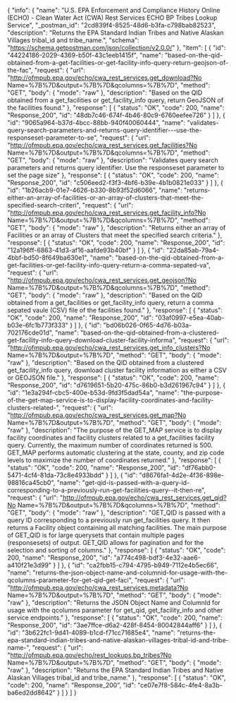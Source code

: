 {
  "info": {
    "name": "U.S. EPA Enforcement and Compliance History Online (ECHO) - Clean Water Act (CWA) Rest Services ECHO BP Tribes Lookup Service",
    "_postman_id": "2cd839f4-8525-48d6-b3fa-c798bab82523",
    "description": "Returns the EPA Standard Indian Tribes and Native Alaskan Villages tribal_id and tribe_name.",
    "schema": "https://schema.getpostman.com/json/collection/v2.0.0/"
  },
  "item": [
    {
      "id": "44224186-2029-4369-b50f-43c1eeb1415f",
      "name": "based-on-the-qid-obtained-from-a-get-facilities-or-get-facility-info-query-return-geojson-of-the-fac",
      "request": {
        "url": "http://ofmpub.epa.gov/echo/cwa_rest_services.get_download?No Name=%7B%7D&output=%7B%7D&qcolumns=%7B%7D",
        "method": "GET",
        "body": {
          "mode": "raw"
        },
        "description": "Based on the QID obtained from a get_facilities or get_facility_info query, return GeoJSON of the facilities found."
      },
      "response": [
        {
          "status": "OK",
          "code": 200,
          "name": "Response_200",
          "id": "48db7c46-674f-4b46-80c9-6760eefee726"
        }
      ]
    },
    {
      "id": "9065a964-b37d-4bcc-88bb-940f40060444",
      "name": "validates-query-search-parameters-and-returns-query-identifier---use-the-responseset-parameter-to-se",
      "request": {
        "url": "http://ofmpub.epa.gov/echo/cwa_rest_services.get_facilities?No Name=%7B%7D&output=%7B%7D&qcolumns=%7B%7D",
        "method": "GET",
        "body": {
          "mode": "raw"
        },
        "description": "Validates query search parameters and returns query identifier.  Use the responseset parameter to set the page size"
      },
      "response": [
        {
          "status": "OK",
          "code": 200,
          "name": "Response_200",
          "id": "c506eed2-f3f3-4bf6-b39e-4b1b0821e033"
        }
      ]
    },
    {
      "id": "1b26acb9-01e7-4626-b330-8b93f52d6066",
      "name": "returns-either-an-array-of-facilities-or-an-array-of-clusters-that-meet-the-specified-search-criteri",
      "request": {
        "url": "http://ofmpub.epa.gov/echo/cwa_rest_services.get_facility_info?No Name=%7B%7D&output=%7B%7D&qcolumns=%7B%7D",
        "method": "GET",
        "body": {
          "mode": "raw"
        },
        "description": "Returns either an array of Facilities or an array of Clusters that meet the specified search criteria."
      },
      "response": [
        {
          "status": "OK",
          "code": 200,
          "name": "Response_200",
          "id": "12a196ff-6863-41d3-af16-aafde93b40bf"
        }
      ]
    },
    {
      "id": "22da85ab-79a4-4bbf-bd50-8f649ba630e1",
      "name": "based-on-the-qid-obtained-from-a-get-facilities-or-get-facility-info-query-return-a-comma-sepated-va",
      "request": {
        "url": "http://ofmpub.epa.gov/echo/cwa_rest_services.get_geojson?No Name=%7B%7D&output=%7B%7D&qcolumns=%7B%7D",
        "method": "GET",
        "body": {
          "mode": "raw"
        },
        "description": "Based on the QID obtained from a get_facilities or get_facility_info query, return a comma sepated vaule (CSV) file of the facilities found."
      },
      "response": [
        {
          "status": "OK",
          "code": 200,
          "name": "Response_200",
          "id": "03af0997-e5ea-40ab-b03e-6fc1b773f333"
        }
      ]
    },
    {
      "id": "bd06b026-0f65-4d76-b03a-702176cde01d",
      "name": "based-on-the-qid-obtained-from-a-clustered-get-facility-info-query-download-cluster-facility-informa",
      "request": {
        "url": "http://ofmpub.epa.gov/echo/cwa_rest_services.get_info_clusters?No Name=%7B%7D&output=%7B%7D",
        "method": "GET",
        "body": {
          "mode": "raw"
        },
        "description": "Based on the QID obtained from a clustered get_facility_info query, download cluster facility information as either a CSV or GEOJSON file."
      },
      "response": [
        {
          "status": "OK",
          "code": 200,
          "name": "Response_200",
          "id": "d7619651-5b20-475c-86b0-b3d261967c94"
        }
      ]
    },
    {
      "id": "1e3a294f-cbc5-400e-b53d-9fd3f5dad54a",
      "name": "the-purpose-of-the-get-map-service-is-to-display-facility-coordinates-and-facility-clusters-related-",
      "request": {
        "url": "http://ofmpub.epa.gov/echo/cwa_rest_services.get_map?No Name=%7B%7D&output=%7B%7D",
        "method": "GET",
        "body": {
          "mode": "raw"
        },
        "description": "The purpose of the GET_MAP service is to display facility coordinates and facility clusters related to a get_facilities facility query. Currently, the maximum number of coordinates returned is 500. GET_MAP performs automatic clustering at the state, county, and zip code levels to maximize the number of coordinates returned."
      },
      "response": [
        {
          "status": "OK",
          "code": 200,
          "name": "Response_200",
          "id": "df76abb0-5471-4cf4-81da-73c8e4933bdd"
        }
      ]
    },
    {
      "id": "d8676fa1-4d2e-4f36-898e-98816ca45cb0",
      "name": "get-qid-is-passed-with-a-query-id-corresponding-to-a-previously-run-get-facilities-query--it-then-re",
      "request": {
        "url": "http://ofmpub.epa.gov/echo/cwa_rest_services.get_qid?No Name=%7B%7D&output=%7B%7D&qcolumns=%7B%7D",
        "method": "GET",
        "body": {
          "mode": "raw"
        },
        "description": "GET_QID is passed with a query ID corresponding to a previously run get_facilities query. It then returns a Facility object containing all matching facilities. The main purpose of GET_QID is for large querysets that contain multiple pages (responsesets) of output. GET_QID allows for pagination and for the selection and sorting of columns."
      },
      "response": [
        {
          "status": "OK",
          "code": 200,
          "name": "Response_200",
          "id": "a774c498-bdf3-4e32-aae6-a410f21e3d99"
        }
      ]
    },
    {
      "id": "ca2fbb15-c794-4795-b949-7112e4b5ec66",
      "name": "returns-the-json-object-name-and-columnid-for-usage-with-the-qcolumns-parameter-for-get-qid-get-faci",
      "request": {
        "url": "http://ofmpub.epa.gov/echo/cwa_rest_services.metadata?No Name=%7B%7D&output=%7B%7D",
        "method": "GET",
        "body": {
          "mode": "raw"
        },
        "description": "Returns the JSON Object Name and ColumnId for usage with the qcolumns parameter for get_qid, get_facility_info and other service endpoints."
      },
      "response": [
        {
          "status": "OK",
          "code": 200,
          "name": "Response_200",
          "id": "3ae7ffce-d6a2-428f-8454-80042844aff6"
        }
      ]
    },
    {
      "id": "3b622fc1-9d41-4089-b1cd-f71cc71685e4",
      "name": "returns-the-epa-standard-indian-tribes-and-native-alaskan-villages-tribal-id-and-tribe-name-",
      "request": {
        "url": "http://ofmpub.epa.gov/echo/rest_lookups.bp_tribes?No Name=%7B%7D&output=%7B%7D",
        "method": "GET",
        "body": {
          "mode": "raw"
        },
        "description": "Returns the EPA Standard Indian Tribes and Native Alaskan Villages tribal_id and tribe_name."
      },
      "response": [
        {
          "status": "OK",
          "code": 200,
          "name": "Response_200",
          "id": "ce07e7f8-584c-4fe4-8a3b-ba6ed2dd8642"
        }
      ]
    }
  ]
}